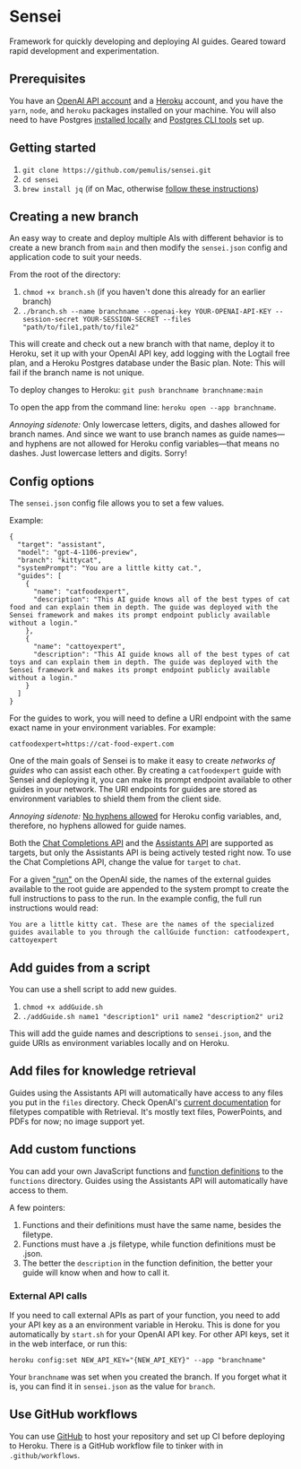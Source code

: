 # Sensei
Framework for quickly developing and deploying AI guides. Geared toward rapid development and experimentation.

## Prerequisites

You have an [OpenAI API account](https://openai.com/blog/openai-api) and a [Heroku](https://signup.heroku.com/) account, and you have the `yarn`, `node`, and `heroku` packages installed on your machine. You will also need to have Postgres [installed locally](https://devcenter.heroku.com/articles/local-setup-heroku-postgres) and [Postgres CLI tools](https://postgresapp.com/documentation/cli-tools.html) set up.

## Getting started

1. `git clone https://github.com/pemulis/sensei.git`
2. `cd sensei`
3. `brew install jq` (if on Mac, otherwise [follow these instructions](https://jqlang.github.io/jq/download/))

## Creating a new branch

An easy way to create and deploy multiple AIs with different behavior is to create a new branch from `main` and then modify the `sensei.json` config and application code to suit your needs.

From the root of the directory:
1. `chmod +x branch.sh` (if you haven't done this already for an earlier branch)
2. `./branch.sh --name branchname --openai-key YOUR-OPENAI-API-KEY --session-secret YOUR-SESSION-SECRET --files "path/to/file1,path/to/file2"`

This will create and check out a new branch with that name, deploy it to Heroku, set it up with your OpenAI API key, add logging with the Logtail free plan, and a Heroku Postgres database under the Basic plan. Note: This will fail if the branch name is not unique.

To deploy changes to Heroku:
`git push branchname branchname:main`

To open the app from the command line:
`heroku open --app branchname`.

_Annoying sidenote:_ Only lowercase letters, digits, and dashes allowed for branch names. And since we want to use branch names as guide names—and hyphens are not allowed for Heroku config variables—that means no dashes. Just lowercase letters and digits. Sorry!

## Config options

The `sensei.json` config file allows you to set a few values.

Example:

```
{
  "target": "assistant",
  "model": "gpt-4-1106-preview",
  "branch": "kittycat",
  "systemPrompt": "You are a little kitty cat.",
  "guides": [
    {
      "name": "catfoodexpert",
      "description": "This AI guide knows all of the best types of cat food and can explain them in depth. The guide was deployed with the Sensei framework and makes its prompt endpoint publicly available without a login."
    },
    {
      "name": "cattoyexpert",
      "description": "This AI guide knows all of the best types of cat toys and can explain them in depth. The guide was deployed with the Sensei framework and makes its prompt endpoint publicly available without a login."
    }
  ]  
}
```

For the guides to work, you will need to define a URI endpoint with the same exact name in your environment variables. For example:

```catfoodexpert=https://cat-food-expert.com```

One of the main goals of Sensei is to make it easy to create _networks of guides_ who can assist each other. By creating a `catfoodexpert` guide with Sensei and deploying it, you can make its prompt endpoint available to other guides in your network. The URI endpoints for guides are stored as environment variables to shield them from the client side.

_Annoying sidenote:_ [No hyphens allowed](https://devcenter.heroku.com/articles/config-vars#config-var-policies) for Heroku config variables, and, therefore, no hyphens allowed for guide names.

Both the [Chat Completions API](https://platform.openai.com/docs/guides/text-generation/chat-completions-api) and the [Assistants API](https://platform.openai.com/docs/assistants/overview) are supported as targets, but only the Assistants API is being actively tested right now. To use the Chat Completions API, change the value for `target` to `chat`.

For a given ["run"](https://platform.openai.com/docs/assistants/how-it-works/runs-and-run-steps) on the OpenAI side, the names of the external guides available to the root guide are appended to the system prompt to create the full instructions to pass to the run. In the example config, the full run instructions would read:

```You are a little kitty cat. These are the names of the specialized guides available to you through the callGuide function: catfoodexpert, cattoyexpert```

## Add guides from a script

You can use a shell script to add new guides.

1. `chmod +x addGuide.sh`
2. ```./addGuide.sh name1 "description1" uri1 name2 "description2" uri2```

This will add the guide names and descriptions to `sensei.json`, and the guide URIs as environment variables locally and on Heroku.

## Add files for knowledge retrieval

Guides using the Assistants API will automatically have access to any files you put in the `files` directory. Check OpenAI's [current documentation](https://platform.openai.com/docs/assistants/tools/supported-files) for filetypes compatible with Retrieval. It's mostly text files, PowerPoints, and PDFs for now; no image support yet.

## Add custom functions

You can add your own JavaScript functions and [function definitions](https://platform.openai.com/docs/assistants/tools/function-calling) to the `functions` directory. Guides using the Assistants API will automatically have access to them.

A few pointers:
1. Functions and their definitions must have the same name, besides the filetype.
2. Functions must have a .js filetype, while function definitions must be .json.
3. The better the `description` in the function definition, the better your guide will know when and how to call it.

### External API calls

If you need to call external APIs as part of your function, you need to add your API key as a an environment variable in Heroku. This is done for you automatically by `start.sh` for your OpenAI API key. For other API keys, set it in the web interface, or run this:

`heroku config:set NEW_API_KEY="{NEW_API_KEY}" --app "branchname"`

Your `branchname` was set when you created the branch. If you forget what it is, you can find it in `sensei.json` as the value for `branch`.

## Use GitHub workflows

You can use [GitHub](https://github.com/) to host your repository and set up CI before deploying to Heroku. There is a GitHub workflow file to tinker with in `.github/workflows`. 